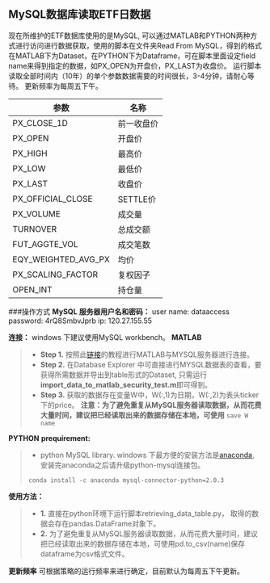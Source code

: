 **MySQL数据库读取ETF日数据**
---
现在所维护的ETF数据库使用的是MySQL, 可以通过MATLAB和PYTHON两种方式进行访问进行数据获取，使用的脚本在文件夹Read From MySQL，得到的格式在MATLAB下为Dataset，在PYTHON下为Dataframe，可在脚本里面设定field name来得到指定的数据，如PX_OPEN为开盘价，PX_LAST为收盘价。
运行脚本读取全部时间内（10年）的单个参数数据需要的时间很长，3-4分钟，请耐心等待。
更新频率为每周五下午。

参数 | 名称
--  |  -- 
PX_CLOSE_1D  | 前一收盘价
PX_OPEN | 开盘价
PX_HIGH | 最高价
PX_LOW | 最低价
PX_LAST | 收盘价
PX_OFFICIAL_CLOSE | SETTLE价
PX_VOLUME | 成交量
TURNOVER | 总成交额
FUT_AGGTE_VOL | 成交笔数
EQY_WEIGHTED_AVG_PX | 均价
PX_SCALING_FACTOR | 复权因子
OPEN_INT | 持仓量

###操作方式
**MySQL**
**服务器用户名和密码：**
user name: dataaccess
password: 4rQ8SmbvJprb
ip: 120.27.155.55

**连接：**
windows 下建议使用MySQL workbench。
**MATLAB**
> - **Step 1.** 按照此[链接][1]的教程进行MATLAB与MYSQL服务器进行连接。
> - **Step 2.** 在Database Explorer 中可直接进行MYSQL数据表的查看，要获得所需数据并导出到table形式的Dataset, 只需运行**import_data_to_matlab_security_test.m**即可得到。
> - **Step 3.** 获取的数据存在变量W中，W(:,1)为日期，W(:,2)为表头ticker下的price。
> **注意：为了避免重复从MySQL服务器读取数据，从而花费大量时间，建议把已经读取出来的数据存储在本地，可使用**
> ```save W name```

 
**PYTHON**
__prequirement:__
> - python MySQL library. windows 下最方便的安装方法是[anaconda][2], 安装完anaconda之后请升级python-mysql连接包。
> ```
> conda install -c anaconda mysql-connector-python=2.0.3
> ```
 

 
__使用方法：__
> - **1.** 直接在python环境下运行脚本retrieving_data_table.py， 取得的数据会存在pandas.DataFrame对象下。
> - **2.** 为了避免重复从MySQL服务器读取数据，从而花费大量时间，建议把已经读取出来的数据存储在本地，可使用pd.to_csv(name)保存dataframe为csv格式文件。


**更新频率**
可根据策略的运行频率来进行确定，目前默认为每周五下午更新。


[1]: http://www.mathworks.com/help/database/ug/mysql-jdbc-windows.html
[2]: http://repo.continuum.io/archive/Anaconda2-4.1.1-Windows-x86_64.exe

